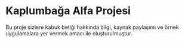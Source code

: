 # Kaplumbağa Alfa Projesi

Bu proje sizlere kabuk betiği hakkında bilgi, kaynak paylaşımı ve örnek uygulamalara yer vermek amacı ile oluşturulmuştur.
